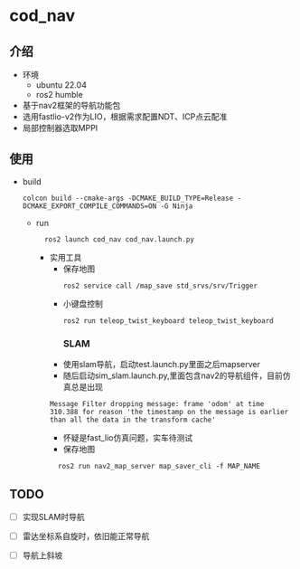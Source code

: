 # cod_nav
## 介绍
- 环境
  - ubuntu 22.04
  - ros2 humble
- 基于nav2框架的导航功能包
- 选用fastlio-v2作为LIO，根据需求配置NDT、ICP点云配准
- 局部控制器选取MPPI
## 使用
- build
  ```shell
  colcon build --cmake-args -DCMAKE_BUILD_TYPE=Release -DCMAKE_EXPORT_COMPILE_COMMANDS=ON -G Ninja
  ```
  - run
    ```shell
      ros2 launch cod_nav cod_nav.launch.py
      ```
    - 实用工具
      - 保存地图
        ```shell
        ros2 service call /map_save std_srvs/srv/Trigger
        ```
      - 小键盘控制
        ```shell
        ros2 run teleop_twist_keyboard teleop_twist_keyboard
        ```
        ### SLAM
      - 使用slam导航，启动test.launch.py里面之后mapserver
      - 随后启动sim_slam.launch.py,里面包含nav2的导航组件，目前仿真总是出现
      ```
      Message Filter dropping message: frame 'odom' at time 310.388 for reason 'the timestamp on the message is earlier than all the data in the transform cache'
      ```
      - 怀疑是fast_lio仿真问题，实车待测试
      - 保存地图
      ```shell
        ros2 run nav2_map_server map_saver_cli -f MAP_NAME
        ```
## TODO

- [ ] 实现SLAM时导航
- [ ] 雷达坐标系自旋时，依旧能正常导航
- [ ] 导航上斜坡
 